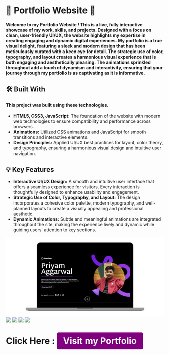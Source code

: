 # :page_with_curl: Portfolio Website :dart:

#### Welcome to my Portfolio Website ! This is a live, fully interactive showcase of my work, skills, and projects. Designed with a focus on clean, user-friendly UI/UX, the website highlights my expertise in creating engaging and dynamic digital experiences. My portfolio is a true visual delight, featuring a sleek and modern design that has been meticulously curated with a keen eye for detail. The strategic use of color, typography, and layout creates a harmonious visual experience that is both engaging and aesthetically pleasing. The animations sprinkled throughout add a touch of dynamism and interactivity, ensuring that your journey through my portfolio is as captivating as it is informative.


## :hammer_and_wrench: Built With

#### This project was built using these technologies.
<ul>
 <li><b>  HTML5, CSS3, JavaScript:</b> The foundation of the website with modern web technologies to ensure compatibility and performance across browsers.</li>
 <li><b>  Animations:</b> Utilized CSS animations and JavaScript for smooth transitions and interactive elements.</li>
 <li><b>  Design Principles:</b> Applied UI/UX best practices for layout, color theory, and typography, ensuring a harmonious visual design and intuitive user navigation.</li>
</ul>

##  :bulb: Key Features
<ul>
  <li><b>Interactive UI/UX Design:</b> A smooth and intuitive user interface that offers a seamless experience for visitors. Every interaction is thoughtfully designed to enhance usability and engagement.</li>

<li><b>Strategic Use of Color, Typography, and Layout:</b> The design incorporates a cohesive color palette, modern typography, and well-planned layouts to create a visually appealing and professional aesthetic.</li>

<li><b>Dynamic Animations:</b> Subtle and meaningful animations are integrated throughout the site, making the experience lively and dynamic while guiding users' attention to key sections.</li>
</ul>

<img src="images/priyam.laptop.png" alt="Your Image"> <space><space><img src="https://forthebadge.com/images/badges/made-with-javascript.svg">
<img src="https://forthebadge.com/images/badges/open-source.svg">
<img src="https://forthebadge.com/images/badges/built-by-developers.svg">
<img src="https://forthebadge.com/images/badges/works-on-my-machine.svg">




# Click Here : <a href="https://priyamaggarwal18.github.io/Portfolio/" target="_blank" style="background-color: purple; color: white; padding: 10px 20px; border-radius: 5px; text-decoration: none;">Visit my Portfolio</a>




